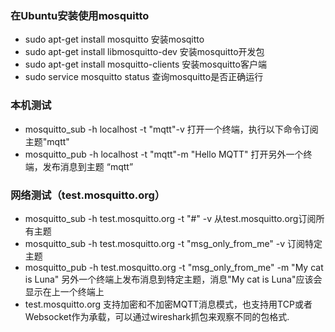 ### 在Ubuntu安装使用mosquitto
- sudo apt-get install mosquitto   安装mosqitto
- sudo apt-get install libmosquitto-dev  安装mosquitto开发包
- sudo apt-get install mosquitto-clients 安装mosquitto客户端
- sudo service mosquitto status  查询mosquitto是否正确运行
### 本机测试
- mosquitto_sub -h localhost -t "mqtt"-v  打开一个终端，执行以下命令订阅主题"mqtt"
- mosquitto_pub -h localhost -t "mqtt"-m "Hello MQTT"   打开另外一个终端，发布消息到主题 “mqtt”
### 网络测试（test.mosquitto.org）
- mosquitto_sub -h test.mosquitto.org -t "#" -v  从test.mosquitto.org订阅所有主题
- mosquitto_sub -h test.mosquitto.org -t "msg_only_from_me" -v  订阅特定主题
- mosquitto_pub -h test.mosquitto.org -t "msg_only_from_me" -m "My cat is Luna" 另外一个终端上发布消息到特定主题，消息"My cat is Luna"应该会显示在上一个终端上
- test.mosquitto.org 支持加密和不加密MQTT消息模式，也支持用TCP或者Websocket作为承载，可以通过wireshark抓包来观察不同的包格式.
